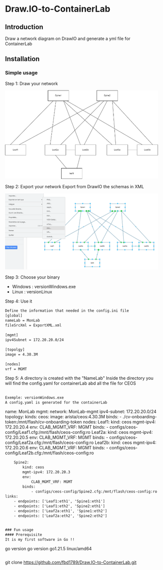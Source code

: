 # Draw.IO-to-ContainerLab

## Introduction
Draw a network diagram on DrawIO and generate a yml file for ContainerLab

## Installation

### Simple usage
Step 1: Draw your network

![Alt text](DrawIOExample.png)

Step 2: Export your network
Export from DrawIO the schemas in XML

![Alt text](drawIOExample1.png)

Step 3: Choose your binary
- Windows : versionWindows.exe
- Linux : versionLinux

Step 4: Use it
```
Define the information that needed in the config.ini file
[global]
nameLab = MonLab
fileSrcXml = ExportXML.xml

[mgmt]
ipv4Subnet = 172.20.20.0/24

[topolgy]
image = 4.30.3M

[nodes]
vrf = MGMT
```

Step 5:
A directory is created with the "NameLab"
Inside the directory you will find the config.yaml for containerLab abd all the file for CEOS
```

Exemple: versionWindows.exe
A config.yaml is generated for the containerLab
```
name: MonLab
mgmt:
    network: MonLab-mgmt
    ipv4-subnet: 172.20.20.0/24
topology:
    kinds:
        ceos:
            image: arista/ceos:4.30.3M
            binds:
                - ./cv-onboarding-token:/mnt/flash/cv-onboarding-token
    nodes:
        Leaf1:
            kind: ceos
            mgmt-ipv4: 172.20.20.4
            env:
                CLAB_MGMT_VRF: MGMT
            binds:
                - configs/ceos-config/Leaf1.cfg:/mnt/flash/ceos-config:ro
        Leaf2a:
            kind: ceos
            mgmt-ipv4: 172.20.20.5
            env:
                CLAB_MGMT_VRF: MGMT
            binds:
                - configs/ceos-config/Leaf2a.cfg:/mnt/flash/ceos-config:ro
        Leaf2b:
            kind: ceos
            mgmt-ipv4: 172.20.20.6
            env:
                CLAB_MGMT_VRF: MGMT
            binds:
                - configs/ceos-config/Leaf2b.cfg:/mnt/flash/ceos-config:ro

        Spine2:
            kind: ceos
            mgmt-ipv4: 172.20.20.3
            env:
                CLAB_MGMT_VRF: MGMT
            binds:
                - configs/ceos-config/Spine2.cfg:/mnt/flash/ceos-config:ro
    links:
        - endpoints: ['Leaf1:eth1', 'Spine1:eth1']
        - endpoints: ['Leaf1:eth2', 'Spine2:eth1']
        - endpoints: ['Leaf2a:eth1', 'Spine1:eth2']
        - endpoints: ['Leaf2a:eth2', 'Spine2:eth2']
 
```

### Fun usage
#### Prerequisite
It is my first software in Go !!

```
go version
go version go1.21.5 linux/amd64
```

```
git clone https://github.com/fbd1789/Draw.IO-to-ContainerLab.git
```